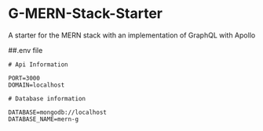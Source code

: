 # G-MERN-Stack-Starter

A starter for the MERN stack with an implementation of GraphQL with Apollo

##.env file

```
# Api Information

PORT=3000
DOMAIN=localhost

# Database information

DATABASE=mongodb://localhost
DATABASE_NAME=mern-g
```
